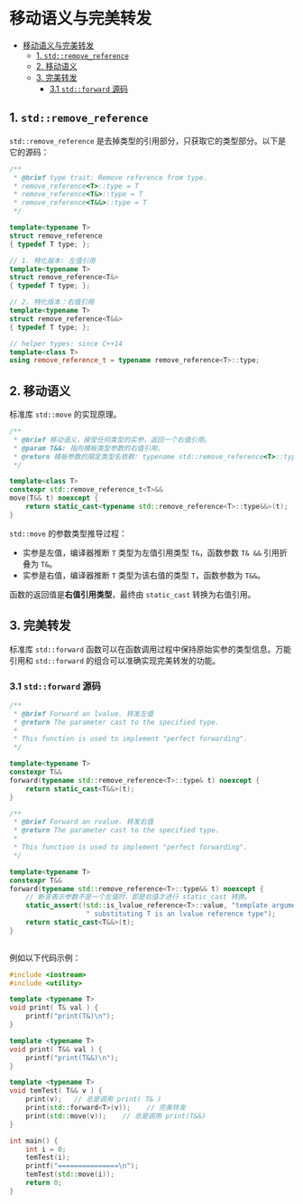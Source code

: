 # 移动语义与完美转发

- [移动语义与完美转发](#移动语义与完美转发)
  - [1. `std::remove_reference`](#1-stdremove_reference)
  - [2. 移动语义](#2-移动语义)
  - [3. 完美转发](#3-完美转发)
    - [3.1 `std::forward` 源码](#31-stdforward-源码)

## 1. `std::remove_reference`

`std::remove_reference` 是去掉类型的引用部分，只获取它的类型部分。以下是它的源码：

```cpp
/**
 * @brief type trait: Remove reference from type.
 * remove_reference<T>::type = T
 * remove_reference<T&>::type = T
 * remove_reference<T&&>::type = T
 */

template<typename T>
struct remove_reference
{ typedef T type; };

// 1. 特化版本: 左值引用
template<typename T>
struct remove_reference<T&>
{ typedef T type; };

// 2. 特化版本：右值引用
template<typename T>
struct remove_reference<T&&>
{ typedef T type; };

// helper types: since C++14
template<class T>
using remove_reference_t = typename remove_reference<T>::type;
```

## 2. 移动语义

标准库 `std::move` 的实现原理。

```cpp
/**
 * @brief 移动语义，接受任何类型的实参，返回一个右值引用。
 * @param T&&: 指向模板类型参数的右值引用。
 * @return 模板参数的限定类型名依赖: typename std::remove_reference<T>::type&&
 */

template<class T>  
constexpr std::remove_reference_t<T>&& 
move(T&& t) noexcept { 
    return static_cast<typename std::remove_reference<T>::type&&>(t); 
}
```

`std::move` 的参数类型推导过程：

- 实参是左值，编译器推断 `T` 类型为左值引用类型 `T&`，函数参数 `T& &&` 引用折叠为 `T&`。
- 实参是右值，编译器推断 `T` 类型为该右值的类型 `T`，函数参数为 `T&&`。

函数的返回值是**右值引用类型**，最终由 `static_cast` 转换为右值引用。

## 3. 完美转发

标准库 `std::forward` 函数可以在函数调用过程中保持原始实参的类型信息。万能引用和 `std::forward` 的组合可以准确实现完美转发的功能。

### 3.1 `std::forward` 源码

```cpp
/**
 * @brief Forward an lvalue. 转发左值
 * @return The parameter cast to the specified type.
 *
 * This function is used to implement "perfect forwarding".
 */

template<typename T>
constexpr T&& 
forward(typename std::remove_reference<T>::type& t) noexcept {
    return static_cast<T&&>(t);
}

/**
 * @brief Forward an rvalue. 转发右值
 * @return The parameter cast to the specified type.
 *
 * This function is used to implement "perfect forwarding".
 */

template<typename T>
constexpr T&&
forward(typename std::remove_reference<T>::type&& t) noexcept {
    // 断言表示参数不是一个左值时，即是右值才进行 static_cast 转换。
    static_assert(!std::is_lvalue_reference<T>::value, "template argument"
                   " substituting T is an lvalue reference type");
    return static_cast<T&&>(t);
}
 
```

例如以下代码示例：

```cpp
#include <iostream>
#include <utility>

template <typename T>
void print( T& val ) {
    printf("print(T&)\n");
}

template <typename T>
void print( T&& val ) {
    printf("print(T&&)\n");
}

template <typename T>
void temTest( T&& v ) {
    print(v);   // 总是调用 print( T& )
    print(std::forward<T>(v));    // 完美转发
    print(std::move(v));    // 总是调用 print(T&&)
}

int main() {
    int i = 0;
    temTest(i);
    printf("===============\n");   
    temTest(std::move(i));
    return 0;
}
```
